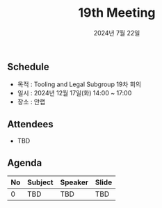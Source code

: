 ﻿---
title: "19th Meeting"
linkTitle: "19th Meeting"
weight: 1
date: 2024년 7월 22일
type: docs
categories: ["Tooling&Legal"]
tags: []
description: Tooling & Legal Subgroup 19th Meeting
---

## Schedule
* 목적 : Tooling and Legal Subgroup 19차 회의
* 일시 : 2024년 12월 17일(화) 14:00 ~ 17:00
* 장소 : 안랩


## Attendees
* TBD

## Agenda
| No | Subject           | Speaker | Slide |
|----|-----------------|------|------|
| 0  | TBD | TBD | TBD |


<!-- 

## Attendees

## Meeting Minutes

## Photo Gallery

<div ><span class="image fit">
</span></div> -->